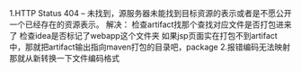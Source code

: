 1.HTTP Status 404 – 未找到，源服务器未能找到目标资源的表示或者是不愿公开一个已经存在的资源表示。
    解决：
        检查artifact找那个查找对应文件是否打包进来了
        检查idea是否标记了webapp这个文件夹
        如果jsp页面实在打包不到artifact中，那就把artifact输出指向maven打包的目录吧，package
2.报错编码无法映射
    那就从新转换一下文件编码格式
